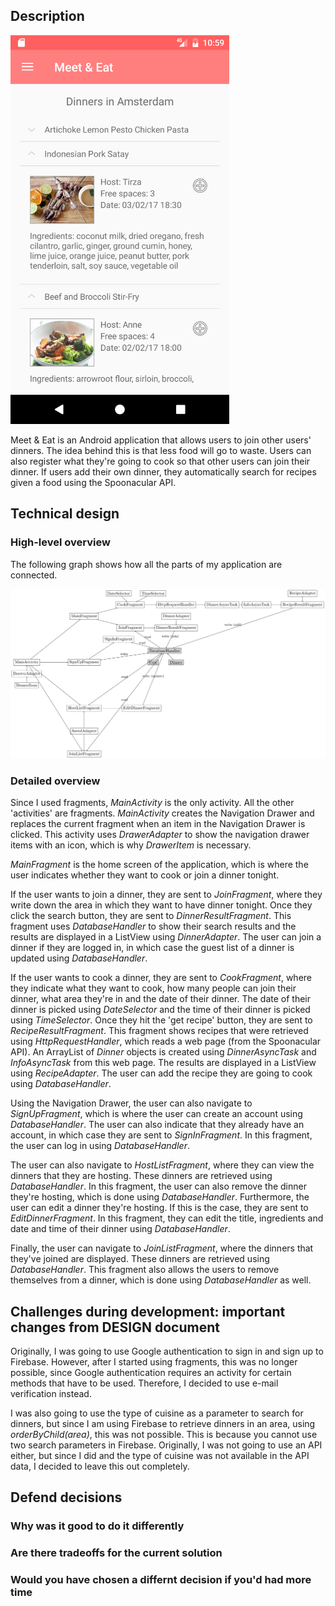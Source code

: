 ## Description
<img src="/doc/searchScreenshot.png" width="350">

Meet & Eat is an Android application that allows users to join other users' dinners. The idea behind this is that less food will go to waste. Users can also register what they're going to cook so that other users can join their dinner. If users add their own dinner, they automatically search for recipes given a food using the Spoonacular API.

## Technical design

### High-level overview

The following graph shows how all the parts of my application are connected. 

<img src="/doc/graph.png">

<!--
- MainActivity -> DrawerAdapter (DrawerItem)

- MainFragment
  - CookFragment (DateSelector, TimeSelector) -> HttpRequestHandler -> DinnerAsyncTask (Dinner) -> InfoAsyncTask (Dinner) -> RecipeResultFragment (RecipeAdapter) -> DatabaseHandler
  - JoinFragment -> DatabaseHandler -> DinnerResultFragment (DinnerAdapter) -> DatabaseHandler
- SignUpFragment -> DatabaseHandler (User) or SignInFragment -> DatabaseHandler (User)
- HostListFragment (SavedAdapter) -> DatabaseHandler -> EditDinnerFragment (DateSelector, TimeSelector) -> DatabaseHandler
- JoinListFragment (SavedAdapter) -> DatabaseHandler
-->

### Detailed overview
Since I used fragments, <i>MainActivity</i> is the only activity. All the other 'activities' are fragments. <i>MainActivity</i> creates the Navigation Drawer and replaces the current fragment when an item in the Navigation Drawer is clicked. This activity uses <i>DrawerAdapter</i> to show the navigation drawer items with an icon, which is why <i>DrawerItem</i> is necessary.

<i>MainFragment</i> is the home screen of the application, which is where the user indicates whether they want to cook or join a dinner tonight.

If the user wants to join a dinner, they are sent to <i>JoinFragment</i>, where they write down the area in which they want to have dinner tonight. Once they click the search button, they are sent to <i>DinnerResultFragment</i>. This fragment uses <i>DatabaseHandler</i> to show their search results and the results are displayed in a ListView using <i>DinnerAdapter</i>. The user can join a dinner if they are logged in, in which case the guest list of a dinner is updated using <i>DatabaseHandler</i>.

If the user wants to cook a dinner, they are sent to <i>CookFragment</i>, where they indicate what they want to cook, how many people can join their dinner, what area they're in and the date of their dinner. The date of their dinner is picked using <i>DateSelector</i> and the time of their dinner is picked using <i>TimeSelector</i>. Once they hit the 'get recipe' button, they are sent to <i>RecipeResultFragment</i>. This fragment shows recipes that were retrieved using <i>HttpRequestHandler</i>, which reads a web page (from the Spoonacular API). An ArrayList of <i>Dinner</i> objects is created using <i>DinnerAsyncTask</i> and <i>InfoAsyncTask</i> from this web page. The results are displayed in a ListView using <i>RecipeAdapter</i>. The user can add the recipe they are going to cook using <i>DatabaseHandler</i>. 

Using the Navigation Drawer, the user can also navigate to <i>SignUpFragment</i>, which is where the user can create an account using <i>DatabaseHandler</i>. The user can also indicate that they already have an account, in which case they are sent to <i>SignInFragment</i>. In this fragment, the user can log in using <i>DatabaseHandler</i>.

The user can also navigate to <i>HostListFragment</i>, where they can view the dinners that they are hosting. These dinners are retrieved using <i>DatabaseHandler</i>. In this fragment, the user can also remove the dinner they're hosting, which is done using <i>DatabaseHandler</i>. Furthermore, the user can edit a dinner they're hosting. If this is the case, they are sent to <i>EditDinnerFragment</i>. In this fragment, they can edit the title, ingredients and date and time of their dinner using <i>DatabaseHandler</i>.

Finally, the user can navigate to <i>JoinListFragment</i>, where the dinners that they've joined are displayed. These dinners are retrieved using <i>DatabaseHandler</i>. This fragment also allows the users to remove themselves from a dinner, which is done using <i>DatabaseHandler</i> as well.

## Challenges during development: important changes from DESIGN document
Originally, I was going to use Google authentication to sign in and sign up to Firebase. However, after I started using fragments, this was no longer possible, since Google authentication requires an activity for certain methods that have to be used. Therefore, I decided to use e-mail verification instead. 

I was also going to use the type of cuisine as a parameter to search for dinners, but since I am using Firebase to retrieve dinners in an area, using <i>orderByChild(area)</i>, this was not possible. This is because you cannot use two search parameters in Firebase. Originally, I was not going to use an API either, but since I did and the type of cuisine was not available in the API data, I decided to leave this out completely.  

## Defend decisions
### Why was it good to do it differently
### Are there tradeoffs for the current solution
### Would you have chosen a differnt decision if you'd had more time
